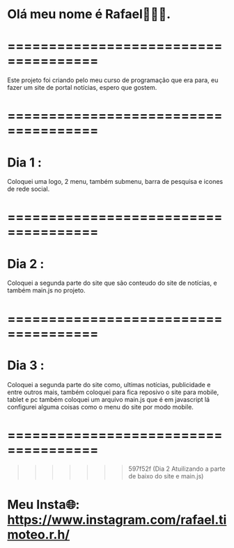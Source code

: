 # Olá meu nome é Rafael👋👋👋.

# ===================================== 

Este projeto foi criando pelo meu curso de programação que era para, eu fazer um site de portal notícias, espero que gostem.

# =====================================

# Dia 1 :
Coloquei uma logo, 2 menu, também submenu, barra de pesquisa e icones de rede social.


# =====================================

# Dia 2 :
Coloquei a segunda parte do site que são conteudo do site de notícias, e também main.js no projeto.

# =====================================

# Dia 3 :
Coloquei a segunda parte do site como, ultimas notícias, publicidade e entre outros mais, também coloquei para fica reposivo o site para mobile, tablet e pc também coloquei um arquivo main.js que é em javascript lá configurei alguma coisas como o menu do site por modo mobile.

# ===================================== 
>>>>>>> 597f52f (Dia 2 Atuilizando a parte de baixo do site e main.js)

# Meu Insta🌐: https://www.instagram.com/rafael.timoteo.r.h/
